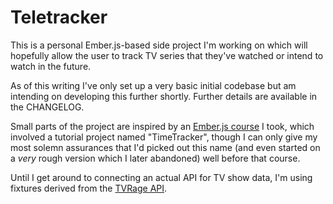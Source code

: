 Teletracker
===========

This is a personal Ember.js-based side project I'm working on which will hopefully allow the user to track TV series that they've watched or intend to watch in the future.

As of this writing I've only set up a very basic initial codebase but am intending on developing this further shortly. Further details are available in the CHANGELOG.

Small parts of the project are inspired by an [Ember.js course](http://unspace.ca/embergarten/) I took, which involved a tutorial project named "TimeTracker", though I can only give my most solemn assurances that I'd picked out this name (and even started on a *very* rough version which I later abandoned) well before that course.

Until I get around to connecting an actual API for TV show data, I'm using fixtures derived from the [TVRage API](http://services.tvrage.com/info.php?page=main).
